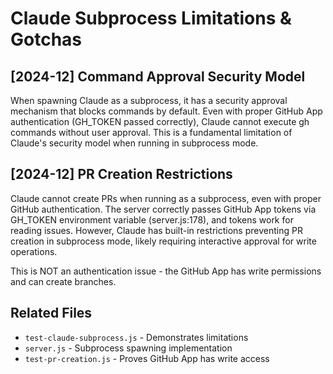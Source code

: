 # Claude Subprocess Limitations & Gotchas

## [2024-12] Command Approval Security Model
When spawning Claude as a subprocess, it has a security approval mechanism that blocks commands by default. Even with proper GitHub App authentication (GH_TOKEN passed correctly), Claude cannot execute gh commands without user approval. This is a fundamental limitation of Claude's security model when running in subprocess mode.

## [2024-12] PR Creation Restrictions
Claude cannot create PRs when running as a subprocess, even with proper GitHub authentication. The server correctly passes GitHub App tokens via GH_TOKEN environment variable (server.js:178), and tokens work for reading issues. However, Claude has built-in restrictions preventing PR creation in subprocess mode, likely requiring interactive approval for write operations.

This is NOT an authentication issue - the GitHub App has write permissions and can create branches.

## Related Files
- `test-claude-subprocess.js` - Demonstrates limitations
- `server.js` - Subprocess spawning implementation
- `test-pr-creation.js` - Proves GitHub App has write access